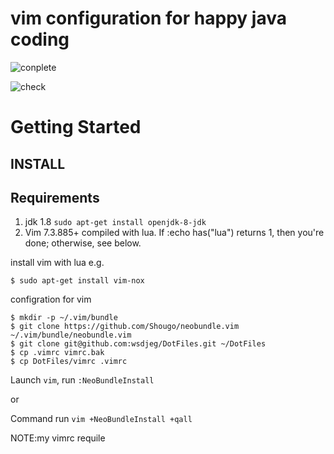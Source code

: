 # vim configuration for happy java coding

![conplete](https://github.com/wsdjeg/DotFiles/blob/master/pic/complete.png)

![check](https://github.com/wsdjeg/DotFiles/blob/master/pic/check.png)

# Getting Started

## INSTALL

## Requirements

1. jdk 1.8  `sudo apt-get install openjdk-8-jdk`
2. Vim 7.3.885+ compiled with lua. If :echo has("lua") returns 1, then you're done; otherwise, see below.

install vim with lua e.g.
```shell
$ sudo apt-get install vim-nox
```

configration for vim

```shell
$ mkdir -p ~/.vim/bundle
$ git clone https://github.com/Shougo/neobundle.vim ~/.vim/bundle/neobundle.vim
$ git clone git@github.com:wsdjeg/DotFiles.git ~/DotFiles
$ cp .vimrc vimrc.bak
$ cp DotFiles/vimrc .vimrc
```
Launch `vim`, run `:NeoBundleInstall`

or

Command run `vim +NeoBundleInstall +qall`

NOTE:my vimrc requile
